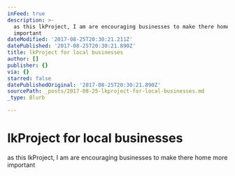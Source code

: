 ```yaml
---
inFeed: true
description: >-
  as this lkProject, I am are encouraging businesses to make there home more
  important
dateModified: '2017-08-25T20:30:21.211Z'
datePublished: '2017-08-25T20:30:21.890Z'
title: lkProject for local businesses
author: []
publisher: {}
via: {}
starred: false
datePublishedOriginal: '2017-08-25T20:30:21.890Z'
sourcePath: _posts/2017-08-25-lkproject-for-local-businesses.md
_type: Blurb

---
```

# lkProject for local businesses

as this lkProject, I am are encouraging businesses to make there home more important